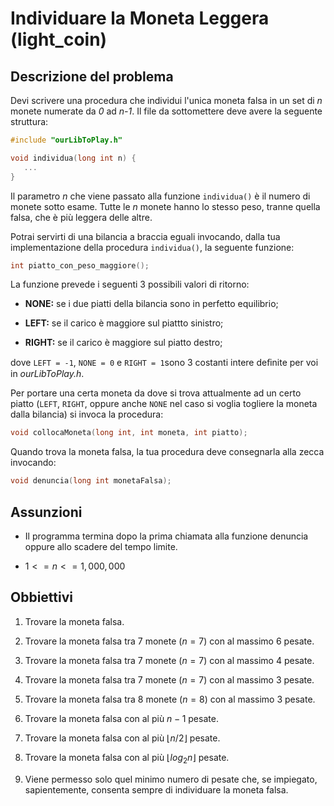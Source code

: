 # Individuare la Moneta Leggera (light_coin)

## Descrizione del problema

Devi scrivere una procedura che individui l'unica moneta falsa in un set di *n* monete numerate da *0* ad *n-1*. Il file da sottomettere deve avere la seguente struttura:

```cpp
#include "ourLibToPlay.h"

void individua(long int n) {
   ...
} 
```

Il parametro *n* che viene passato alla funzione `individua()` è il numero di monete sotto esame. Tutte le *n* monete hanno lo stesso peso, tranne quella falsa, che è più leggera delle altre. 

Potrai servirti di una bilancia a braccia eguali invocando, dalla tua implementazione della procedura `individua()`, la seguente funzione: 

```cpp
int piatto_con_peso_maggiore();
```



La funzione prevede i seguenti 3 possibili valori di ritorno:

- **NONE:** se i due piatti della bilancia sono in perfetto equilibrio;

- **LEFT:** se il carico è maggiore sul piattto sinistro;

- **RIGHT:** se il carico è maggiore sul piatto destro;

dove `LEFT = -1`, `NONE = 0` e `RIGHT = 1`sono 3 costanti intere deﬁnite per voi in *ourLibToPlay.h*. 

Per portare una certa moneta da dove si trova attualmente ad un certo piatto (`LEFT`, `RIGHT`, oppure anche `NONE` nel caso si voglia togliere la moneta dalla bilancia) si invoca la procedura:

```cpp
void collocaMoneta(long int, int moneta, int piatto);
```

Quando trova la moneta falsa, la tua procedura deve consegnarla alla zecca invocando:

```cpp
void denuncia(long int monetaFalsa);
```

## Assunzioni

- Il programma termina dopo la prima chiamata alla funzione denuncia oppure allo scadere del tempo limite.

- $1 <= n <= 1,000,000$

## Obbiettivi

1. Trovare la moneta falsa.

2. Trovare la moneta falsa tra 7 monete ($n = 7$) con al massimo 6 pesate.

3. Trovare la moneta falsa tra 7 monete ($n = 7$) con al massimo 4 pesate.

4. Trovare la moneta falsa tra 7 monete ($n = 7$) con al massimo 3 pesate.

5. Trovare la moneta falsa tra 8 monete ($n = 8$) con al massimo 3 pesate.

6. Trovare la moneta falsa con al più $n - 1$ pesate.

7. Trovare la moneta falsa con al più $\lfloor n/2 \rfloor$ pesate.

8. Trovare la moneta falsa con al più $\lfloor log_2 n \rfloor$ pesate.

9. Viene permesso solo quel minimo numero di pesate che, se impiegato, sapientemente, consenta sempre di individuare la moneta falsa.
